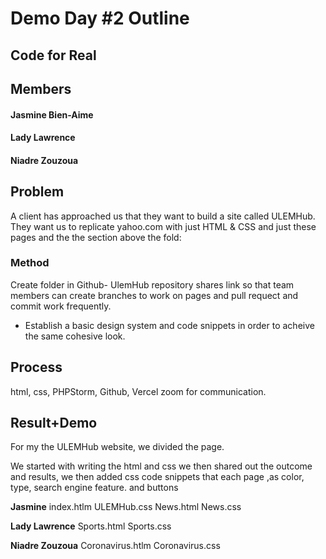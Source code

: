 # Demo Day #2 Outline
## Code for Real
## Members

#### Jasmine Bien-Aime
#### Lady Lawrence
#### Niadre Zouzoua

## **Problem**
A client has approached us that they want to build a site called ULEMHub. They want us to replicate yahoo.com with just HTML & CSS and just these pages and the the section above the fold:

### **Method**
Create folder in Github- UlemHub repository 
shares link so that team members can create branches to work on pages and pull requect and commit work frequently.

 
* Establish a basic design system and code snippets in order to acheive the same cohesive look. 


## **Process**

html, css, PHPStorm, Github, Vercel zoom for communication.

## **Result+Demo**

For my the ULEMHub website, we divided the page.

 We started with writing the html and css we then shared out the outcome and results, we then added css code snippets that each page ,as color, type, search engine feature. and buttons
 
**Jasmine**
index.htlm 
ULEMHub.css
News.html
News.css

**Lady Lawrence**
Sports.html
Sports.css

**Niadre Zouzoua**
Coronavirus.htlm 
Coronavirus.css 


